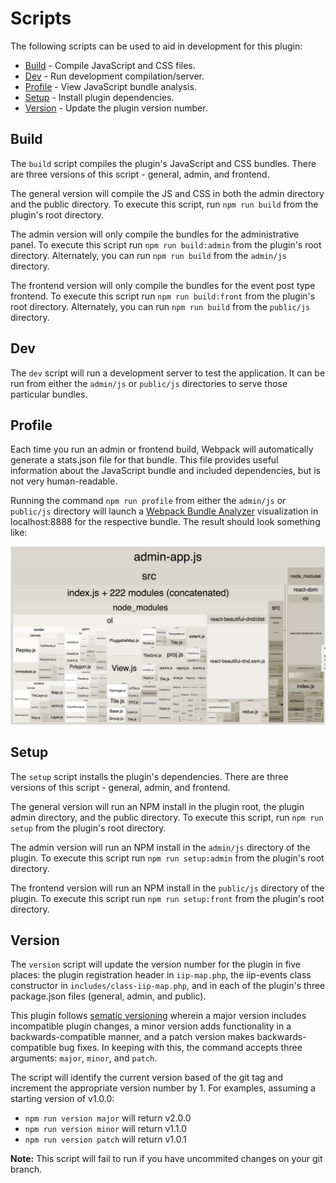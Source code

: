 # Scripts

The following scripts can be used to aid in development for this plugin:

- [Build](#Build) - Compile JavaScript and CSS files.
- [Dev](#Dev) - Run development compilation/server.
- [Profile](#Profile) - View JavaScript bundle analysis.
- [Setup](#Setup) - Install plugin dependencies.
- [Version](#Version) - Update the plugin version number.

## Build

The `build` script compiles the plugin's JavaScript and CSS bundles. There are three versions of this script - general, admin, and frontend.

The general version will compile the JS and CSS in both the admin directory and the public directory. To execute this script, run `npm run build` from the plugin's root directory.

The admin version will only compile the bundles for the administrative panel. To execute this script run `npm run build:admin` from the plugin's root directory. Alternately, you can run `npm run build` from the `admin/js` directory.

The frontend version will only compile the bundles for the event post type frontend. To execute this script run `npm run build:front` from the plugin's root directory. Alternately, you can run `npm run build` from the `public/js` directory.

## Dev

The `dev` script will run a development server to test the application. It can be run from either the `admin/js` or `public/js` directories to serve those particular bundles.

## Profile

Each time you run an admin or frontend build, Webpack will automatically generate a stats.json file for that bundle. This file provides useful information about the JavaScript bundle and included dependencies, but is not very human-readable.

Running the command `npm run profile` from either the `admin/js` or `public/js` directory will launch a [Webpack Bundle Analyzer](https://github.com/webpack-contrib/webpack-bundle-analyzer) visualization in localhost:8888 for the respective bundle. The result should look something like:

![Bundle Analyzer Screenshot](./assets/bundle-analyzer.png)

## Setup

The `setup` script installs the plugin's dependencies. There are three versions of this script - general, admin, and frontend.

The general version will run an NPM install in the plugin root, the plugin admin directory, and the public directory. To execute this script, run `npm run setup` from the plugin's root directory.

The admin version will run an NPM install in the `admin/js` directory of the plugin. To execute this script run `npm run setup:admin` from the plugin's root directory.

The frontend version will run an NPM install in the `public/js` directory of the plugin. To execute this script run `npm run setup:front` from the plugin's root directory.

## Version

The `version` script will update the version number for the plugin in five places: the plugin registration header in `iip-map.php`, the iip-events class constructor in `includes/class-iip-map.php`, and in each of the plugin's three package.json files (general, admin, and public).

This plugin follows [sematic versioning](https://semver.org/) wherein a major version includes incompatible plugin changes, a minor version adds functionality in a backwards-compatible manner, and a patch version makes backwards-compatible bug fixes. In keeping with this, the command accepts three arguments: `major`, `minor`, and `patch`.

The script will identify the current version based of the git tag and increment the appropriate version number by 1. For examples, assuming a starting version of v1.0.0:

- `npm run version major` will return v2.0.0
- `npm run version minor` will return v1.1.0
- `npm run version patch` will return v1.0.1

**Note:** This script will fail to run if you have uncommited changes on your git branch.